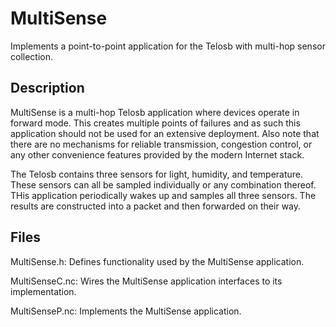 # MultiSense
Implements a point-to-point application for the Telosb with multi-hop sensor collection.

## Description
MultiSense is a multi-hop Telosb application where devices operate in forward mode. This creates multiple points of failures and as such this application should not be used for an extensive deployment. Also note that there are no mechanisms for reliable transmission, congestion control, or any other convenience features provided by the modern Internet stack.

The Telosb contains three sensors for light, humidity, and temperature. These sensors can all be sampled individually or any combination thereof. THis application periodically wakes up and samples all three sensors. The results are constructed into a packet and then forwarded on their way.

## Files
MultiSense.h: Defines functionality used by the MultiSense application.


MultiSenseC.nc: Wires the MultiSense application interfaces to its implementation.


MultiSenseP.nc: Implements the MultiSense application.
